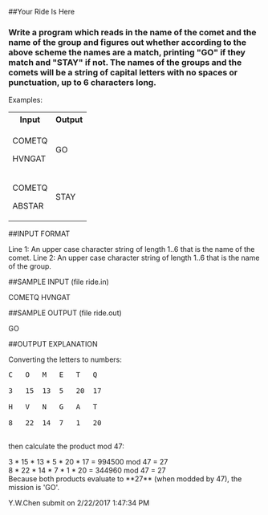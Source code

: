 ##Your Ride Is Here

### Write a program which reads in the name of the comet and the name of the group and figures out whether according to the above scheme the names are a match, printing "**GO**" if they match and "**STAY**" if not. The names of the groups and the comets will be a string of capital letters with no spaces or punctuation, up to 6 characters long.



Examples:

<table>
<tr>
    <th>Input</th>
    <th>Output</th> 
  </tr>
  <tr>
    <td><p>COMETQ</p><p>HVNGAT<p></td>
    <td>GO</td> 
  </tr>
  <tr>
    <td><p>COMETQ</p><p>ABSTAR<p></td>
    <td>STAY</td>
  </tr>
</table>


##INPUT FORMAT

Line 1:	An upper case character string of length 1..6 that is the name of the comet.
Line 2:	An upper case character string of length 1..6 that is the name of the group.

##SAMPLE INPUT (file ride.in)

COMETQ
HVNGAT

##SAMPLE OUTPUT (file ride.out)

GO

##OUTPUT EXPLANATION

Converting the letters to numbers:
<pre>
<dt>C	O	M	E	T	Q</dt>
<dt>3	15	13	5	20	17</dt>	
<dt>H	V	N	G	A	T</dt>
<dt>8	22	14	7	1	20</dt>	
</pre>
then calculate the product mod 47:
<dt>3 * 15 * 13 * 5 * 20 * 17 = 994500 mod 47 = 27<dt>
<dt>8 * 22 * 14 * 7 *  1 * 20 = 344960 mod 47 = 27<dt>
Because both products evaluate to **27** (when modded by 47), the mission is 'GO'. 

Y.W.Chen submit on 2/22/2017 1:47:34 PM 